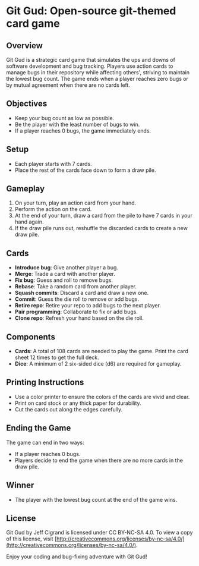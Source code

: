 # Git Gud: Open-source git-themed card game

## Overview
Git Gud is a strategic card game that simulates the ups and downs of software development and bug tracking. Players use action cards to manage bugs in their repository while affecting others', striving to maintain the lowest bug count. The game ends when a player reaches zero bugs or by mutual agreement when there are no cards left.

## Objectives
- Keep your bug count as low as possible.
- Be the player with the least number of bugs to win.
- If a player reaches 0 bugs, the game immediately ends.

## Setup
- Each player starts with 7 cards.
- Place the rest of the cards face down to form a draw pile.

## Gameplay
1. On your turn, play an action card from your hand.
2. Perform the action on the card.
3. At the end of your turn, draw a card from the pile to have 7 cards in your hand again.
4. If the draw pile runs out, reshuffle the discarded cards to create a new draw pile.

## Cards
- **Introduce bug**: Give another player a bug.
- **Merge**: Trade a card with another player.
- **Fix bug**: Guess and roll to remove bugs.
- **Rebase**: Take a random card from another player.
- **Squash commits**: Discard a card and draw a new one.
- **Commit**: Guess the die roll to remove or add bugs.
- **Retire repo**: Retire your repo to add bugs to the next player.
- **Pair programming**: Collaborate to fix or add bugs.
- **Clone repo**: Refresh your hand based on the die roll.

## Components
- **Cards**: A total of 108 cards are needed to play the game. Print the card sheet 12 times to get the full deck.
- **Dice**: A minimum of 2 six-sided dice (d6) are required for gameplay.

## Printing Instructions
- Use a color printer to ensure the colors of the cards are vivid and clear.
- Print on card stock or any thick paper for durability.
- Cut the cards out along the edges carefully.

## Ending the Game
The game can end in two ways:
- If a player reaches 0 bugs.
- Players decide to end the game when there are no more cards in the draw pile.

## Winner
- The player with the lowest bug count at the end of the game wins.

## License
Git Gud by Jeff Cigrand is licensed under CC BY-NC-SA 4.0. To view a copy of this license, visit [http://creativecommons.org/licenses/by-nc-sa/4.0/](http://creativecommons.org/licenses/by-nc-sa/4.0/).

Enjoy your coding and bug-fixing adventure with Git Gud!
